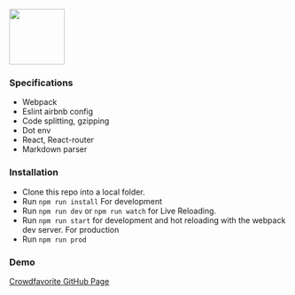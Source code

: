 <p><img src="https://crowdfavorite.com/wp-content/uploads/2018/11/CFlogo_lg_red_stacked.png" width="100"/></p>

### Specifications
- Webpack
- Eslint airbnb config
- Code splitting, gzipping
- Dot env  
- React, React-router
- Markdown parser

### Installation
- Clone this repo into a local folder.
- Run `npm run install`
For development
- Run `npm run dev` or `npm run watch` for Live Reloading.
- Run `npm run start` for development and hot reloading with the webpack dev server.
For production
- Run `npm run prod`

### Demo
[Crowdfavorite GitHub Page](https://crowdfavorite.github.io)
